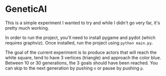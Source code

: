 GeneticAI
=========

This is a simple experiment I wanted to try and while I didn't go very far, it's pretty much working.

In order to run the project, you'll need to install pygame and pydot (which requires graphviz).
Once installed, run the project using `python main.py`.

The goal of the current experiment is to produce actors that will reach the white square, tend to have 3 vertices (triangle) and approach the color blue.
Between 10 or 30 generations, the 3 goals should have been reached.
You can skip to the next generation by pushing `n` or pause by pushing `p`.
